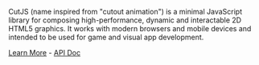 CutJS (name inspired from "cutout animation") is a minimal JavaScript library for composing high-performance, dynamic and interactable 2D HTML5 graphics.
It works with modern browsers and mobile devices and intended to be used for game and visual app development.

[Learn More](http://cutjs.org/) - [API Doc](api-doc.js)